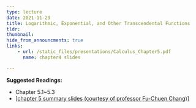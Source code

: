 ```yaml
---
type: lecture
date: 2021-11-29
title: Logarithmic, Exponential, and Other Transcendental Functions
tldr: 
thumbnail: 
hide_from_announcments: true
links: 
    - url: /static_files/presentations/Calculus_Chapter5.pdf
      name: chapter4 slides

---
```

**Suggested Readings:**
- Chapter 5.1~5.3
- [[chapter 5 summary slides (courtesy of professor Fu-Chuen Chang)]](/nsysu-EE1003A/static_files/presentations/Chap05_Summary.pdf)
